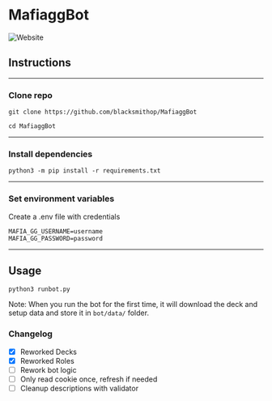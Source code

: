 # MafiaggBot

![Website](https://img.shields.io/website?label=Docs&style=for-the-badge&up_color=%E2%9D%8C&up_message=%E2%9C%85&url=https%3A%2F%2Fblacksmithop.github.io%2FMafiaggBot%2F)

## Instructions

---

### Clone repo

```shell
git clone https://github.com/blacksmithop/MafiaggBot

cd MafiaggBot
```

---

### Install dependencies

```shell
python3 -m pip install -r requirements.txt
```

---

### Set environment variables

Create a .env file with credentials

```
MAFIA_GG_USERNAME=username
MAFIA_GG_PASSWORD=password
```

---

## Usage

```shell
python3 runbot.py
```

Note: When you run the bot for the first time,
it will download the deck and setup data
and store it in `bot/data/` folder.

### Changelog

- [x] Reworked Decks
- [x] Reworked Roles
- [ ] Rework bot logic
- [ ] Only read cookie once, refresh if needed
- [ ] Cleanup descriptions with validator